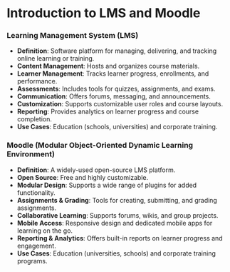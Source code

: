 # Introduction to LMS and Moodle
### Learning Management System (LMS)
- **Definition**: Software platform for managing, delivering, and tracking online learning or training.
- **Content Management**: Hosts and organizes course materials.
- **Learner Management**: Tracks learner progress, enrollments, and performance.
- **Assessments**: Includes tools for quizzes, assignments, and exams.
- **Communication**: Offers forums, messaging, and announcements.
- **Customization**: Supports customizable user roles and course layouts.
- **Reporting**: Provides analytics on learner progress and course completion.
- **Use Cases**: Education (schools, universities) and corporate training.

### Moodle (Modular Object-Oriented Dynamic Learning Environment)
- **Definition**: A widely-used open-source LMS platform.
- **Open Source**: Free and highly customizable.
- **Modular Design**: Supports a wide range of plugins for added functionality.
- **Assignments & Grading**: Tools for creating, submitting, and grading assignments.
- **Collaborative Learning**: Supports forums, wikis, and group projects.
- **Mobile Access**: Responsive design and dedicated mobile apps for learning on the go.
- **Reporting & Analytics**: Offers built-in reports on learner progress and engagement.
- **Use Cases**: Education (universities, schools) and corporate training programs.
